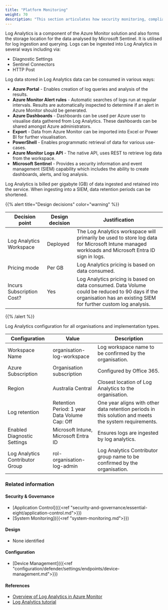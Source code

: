 ```yaml
---
title: "Platform Monitoring"
weight: 70
description: "This section articulates how security monitoring, compliance, threat detection and response from Hosted Services, Web Services, Platform Data and Identity and Endpoints come together in a centralised cloud security solution for platform security operations for system(s) built using ASD's Blueprint for Secure Cloud."
---
```


Log Analytics is a component of the Azure Monitor solution and also forms the storage location for the data analysed by Microsoft Sentinel. It is utilised for log ingestion and querying. Logs can be ingested into Log Analytics in several ways including via:

* Diagnostic Settings
* Sentinel Connectors
* HTTP Post

Log data stored in Log Analytics data can be consumed in various ways:

* **Azure Portal** - Enables creation of log queries and analysis of the results.
* **Azure Monitor Alert rules** - Automatic searches of logs run at regular intervals. Results are automatically inspected to determine if an alert in Azure Monitor should be generated.
* **Azure Dashboards** - Dashboards can be used per Azure user to visualise data gathered from Log Analytics. These dashboards can be shared amongst Azure administrators.
* **Export** - Data from Azure Monitor can be imported into Excel or Power BI for further visualisation.
* **PowerShell** - Enables programmatic retrieval of data for various use-cases.
* **Azure Monitor Logs API** - The native API, uses REST to retrieve log data from the workspace.
* **Microsoft Sentinel** - Provides a security information and event management (SIEM) capability which includes the ability to create dashboards, alerts, and log analysis.

Log Analytics is billed per gigabyte (GB) of data ingested and retained into the service. When ingesting into a SIEM, data retention periods can be shortened.

{{% alert title="Design decisions" color="warning" %}}

| Decision point            | Design decision | Justification                                                                                                                                                      |
|---------------------------|-----------------|--------------------------------------------------------------------------------------------------------------------------------------------------------------------|
| Log Analytics Workspace   | Deployed        | The Log Analytics workspace will primarily be used to store log data for Microsoft Intune managed workloads and Microsoft Entra ID sign in logs.                   |
| Pricing mode              | Per GB          | Log Analytics pricing is based on data consumed.                                                                                                                   |
| Incurs Subscription Cost? | Yes             | Log Analytics pricing is based on data consumed. Data Volume could be reduced to 90 days if the organisation has an existing SIEM for further custom log analysis. |

{{% /alert %}}

Log Analytics configuration for all organisations and implementation types.

| Configuration                   | Value                                            | Description                                                                                           |
|---------------------------------|--------------------------------------------------|-------------------------------------------------------------------------------------------------------|
| Workspace Name                  | organisation-log-workspace                       | Log workspace name to be confirmed by the organisation.                                               |
| Azure Subscription              | Organisation subscription                        | Configured by Office 365.                                                                             |
| Region                          | Australia Central                                | Closest location of Log Analytics to the organisation.                                                |
| Log retention                   | Retention Period: 1 year<br>Data Volume Cap: Off | One year aligns with other data retention periods in this solution and meets the system requirements. |
| Enabled Diagnostic Settings     | Microsoft Intune, Microsoft Entra ID             | Ensures logs are ingested by log analytics.                                                           |
| Log Analytics Contributor Group | rol-organisation-log-admin                       | Log Analytics Contributor group name to be confirmed by the organisation.                             |

### Related information

#### Security & Governance

* [Application Control]({{<ref "security-and-governance/essential-eight/application-control.md">}})
* [System Monitoring]({{<ref "system-monitoring.md">}})

#### Design

* None identified

#### Configuration

* [Device Management]({{<ref "configuration/defender/settings/endpoints/device-management.md">}})

#### References

* [Overview of Log Analytics in Azure Monitor](https://learn.microsoft.com/azure/azure-monitor/logs/log-analytics-overview)
* [Log Analytics tutorial](https://learn.microsoft.com/azure/azure-monitor/logs/log-analytics-tutorial)
